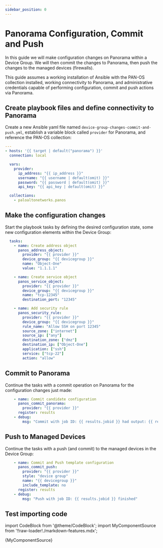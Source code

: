 ```yaml
---
sidebar_position: 0
---
```


# Panorama Configuration, Commit and Push

In this guide we will make configuration changes on Panorama within a Device Group. We will then commit the changes to Panorama, then push the changes to the managed devices (firewalls).

This guide assumes a working installation of Ansible with the PAN-OS collection installed, working connectivity to Panorama, and administrative credentials capable of performing configuration, commit and push actions via Panorama.

## Create playbook files and define connectivity to Panorama

Create a new Ansible yaml file named `device-group-changes-commit-and-push.yml`, establish a variable block called `provider` for Panorama, and reference the PAN-OS collection:

```yaml
---
- hosts: '{{ target | default("panorama") }}'
  connection: local

  vars:
    provider:
      ip_address: "{{ ip_address }}"
      username: "{{ username | default(omit) }}"
      password: "{{ password | default(omit) }}"
      api_key: "{{ api_key | default(omit) }}"

  collections:
    - paloaltonetworks.panos
```

## Make the configuration changes

Start the playbook tasks by defining the desired configuration state, some new configuration elements within the Device Group:

```yaml
  tasks:
    - name: Create address object
      panos_address_object:
        provider: "{{ provider }}"
        device_group: "{{ devicegroup }}"
        name: "Object-One"
        value: "1.1.1.1"

    - name: Create service object
      panos_service_object:
        provider: "{{ provider }}"
        device_group: "{{ devicegroup }}"
        name: "tcp-12345"
        destination_port: "12345"

    - name: Add security rule
      panos_security_rule:
        provider: "{{ provider }}"
        device_group: "{{ devicegroup }}"
        rule_name: "Allow SSH on port 12345"
        source_zone: ["internet"]
        source_ip: ["any"]
        destination_zone: ["dmz"]
        destination_ip: ["Object-One"]
        application: ["ssh"]
        service: ["tcp-22"]
        action: "allow"
```

## Commit to Panorama

Continue the tasks with a commit operation on Panorama for the configuration changes just made:

```yaml
    - name: Commit candidate configuration
      panos_commit_panorama:
        provider: "{{ provider }}"
      register: results
    - debug:
        msg: "Commit with job ID: {{ results.jobid }} had output: {{ results.details }}"
```

## Push to Managed Devices

Continue the tasks with a push (and commit) to the managed devices in the Device Group:

```yaml
    - name: Commit and Push template configuration
      panos_commit_push:
        provider: "{{ provider }}"
        style: "device group"
        name: "{{ devicegroup }}"
        include_template: no
      register: results
    - debug:
        msg: "Push with job ID: {{ results.jobid }} finished"
```

## Test importing code

import CodeBlock from '@theme/CodeBlock';
import MyComponentSource from '!!raw-loader!./markdown-features.mdx';

<CodeBlock language="jsx">{MyComponentSource}</CodeBlock>
